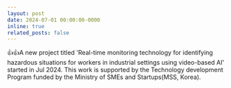 ```yaml
---
layout: post
date: 2024-07-01 00:00:00-0000
inline: true
related_posts: false
---
```


:+1::+1:A new project titled 'Real-time monitoring technology for identifying hazardous situations for workers in industrial settings using video-based AI' started in Jul 2024. This work is supported by the Technology development Program funded by the Ministry of SMEs and Startups(MSS, Korea).